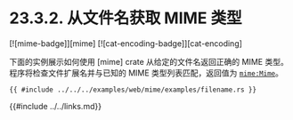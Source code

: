 # 23.3.2. 从文件名获取 MIME 类型

[![mime-badge]][mime] [![cat-encoding-badge]][cat-encoding]

下面的实例展示如何使用 [mime] crate 从给定的文件名返回正确的 MIME 类型。程序将检查文件扩展名并与已知的 MIME 类型列表匹配，返回值为 [`mime:Mime`]。

```rust,edition2018
{{ #include ../../../examples/web/mime/examples/filename.rs }}
```

[`mime:Mime`]: https://docs.rs/mime/*/mime/struct.Mime.html

{{#include ../../links.md}}
